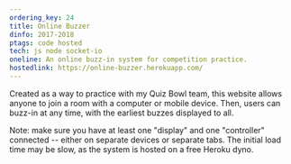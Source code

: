 ```yaml
---
ordering_key: 24
title: Online Buzzer
dinfo: 2017-2018
ptags: code hosted
tech: js node socket-io
oneline: An online buzz-in system for competition practice.
hostedlink: https://online-buzzer.herokuapp.com/
---
```

Created as a way to practice with my Quiz Bowl team, this website allows anyone to join a room with a computer or mobile device. Then, users can buzz-in at any time, with the earliest buzzes displayed to all.

Note: make sure you have at least one "display" and one "controller" connected -- either on separate devices or separate tabs. The initial load time may be slow, as the system is hosted on a free Heroku dyno.